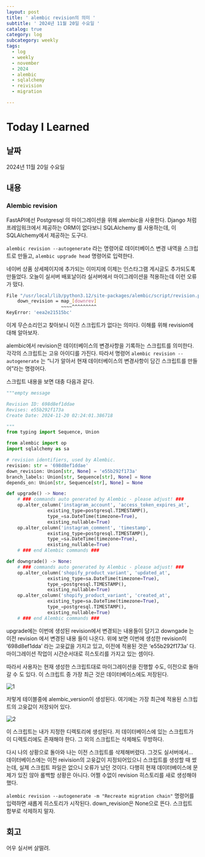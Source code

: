 ```yaml
---
layout: post
title: ' alembic revision의 의미 '
subtitle: ' 2024년 11월 20일 수요일 '
catalog: true
category: log
subcategory: weekly
tags:
  - log
  - weekly
  - november
  - 2024
  - alembic
  - sqlalchemy
  - reivision
  - migration

---
```


# Today I Learned

## 날짜

2024년 11월 20일 수요일

## 내용

### Alembic revision

FastAPI에선 Postgresql 의 마이그레이션을 위해 alembic을 사용한다. Django 처럼 프레임워크에서 제공하는 ORM이 없다보니 SQLAlchemy 를 사용하는데, 이 SQLAlchemy에서 제공하는 도구다. 

`alembic revision --autogenerate` 라는 명령어로 데이터베이스 변경 내역을 스크립트로 만들고, `alembic upgrade head` 명령어로 입력한다. 

 네이버 상품 상세페이지에 추가되는 이미지에 이제는 인스타그램 게시글도 추가되도록 만들었다. 오늘이 실서버 배포날이라 실서버에서 마이그레이션을 적용하는데 이런 오류가 떴다.

```bash
File "/usr/local/lib/python3.12/site-packages/alembic/script/revision.py", line 245, in _revision_map
    down_revision = map_[downrev]
                    ~~~~^^^^^^^^^
KeyError: 'eea2e21515bc'
```

이게 무슨소리인고 찾아보니 이전 스크립트가 없다는 의미다. 이해를 위해 revision에 대해 알아보자.

alembic에서 revision은 데이터베이스의 변경사항을 기록하는 스크립트를 의미한다. 각각의 스크립트는 고유 아이디를 가진다. 따라서 명령어 `alembic revision --autogenerate` 는 “니가 알아서 현재 데이터베이스의 변경사항이 담긴 스크립트를 만들어”라는 명령어다.

스크립트 내용을 보면 대충 다음과 같다.

```python
"""empty message

Revision ID: 698d8ef1ddae
Revises: e55b292f173a
Create Date: 2024-11-20 02:24:01.386718

"""
from typing import Sequence, Union

from alembic import op
import sqlalchemy as sa

# revision identifiers, used by Alembic.
revision: str = '698d8ef1ddae'
down_revision: Union[str, None] = 'e55b292f173a'
branch_labels: Union[str, Sequence[str], None] = None
depends_on: Union[str, Sequence[str], None] = None

def upgrade() -> None:
    # ### commands auto generated by Alembic - please adjust! ###
    op.alter_column('instagram_account', 'access_token_expires_at',
               existing_type=postgresql.TIMESTAMP(),
               type_=sa.DateTime(timezone=True),
               existing_nullable=True)
    op.alter_column('instagram_comment', 'timestamp',
               existing_type=postgresql.TIMESTAMP(),
               type_=sa.DateTime(timezone=True),
               existing_nullable=True)
    # ### end Alembic commands ###

def downgrade() -> None:
    # ### commands auto generated by Alembic - please adjust! ###
    op.alter_column('shopify_product_variant', 'updated_at',
               existing_type=sa.DateTime(timezone=True),
               type_=postgresql.TIMESTAMP(),
               existing_nullable=True)
    op.alter_column('shopify_product_variant', 'created_at',
               existing_type=sa.DateTime(timezone=True),
               type_=postgresql.TIMESTAMP(),
               existing_nullable=True)
    # ### end Alembic commands ###

```

upgrade에는 이번에 생성된 revision에서 변경되는 내용들이 담기고 downgade 는 이전 revision 에서 변경된 내용 들이 나온다. 위에 보면 이번에 생성한 revision이 ‘698d8ef1dda’ 라는 고윳값을 가지고 있고, 이전에 적용된 것은 ‘e55b292f173a’ 다. 마이그레이션 작업이 시간순서대로 히스토리를 가지고 있는 셈이다.

 따라서 사용자는 현재 생성한 스크립트대로 마이그레이션을 진행할 수도, 이전으로 돌아갈 수 도 있다. 이 스크립트 중 가장 최근 것은 데이터베이스에도 저장된다.

![1](https://cdn.jsdelivr.net/gh/importunate-dev/importunate-dev.github.io/img/log/2024/log241120/1.webp)


저렇게 테이블중에 alembic_version이 생성된다. 여기에는 가장 최근에 적용된 스크립트의 고윳값이 저장되어 있다.

![2](https://cdn.jsdelivr.net/gh/importunate-dev/importunate-dev.github.io/img/log/2024/log241120/2.webp)


이 스크립트는 내가 지정한 디렉토리에 생성된다. 저 데이터베이스에 있는 스크립트가 이 디렉토리에도 존재해야 한다. 그 외의 스크립트는 삭제해도 무방하다.

 다시 나의 상황으로 돌아와 나는 이전 스크립트를 삭제해버렸다. 그것도 실서버에서… 데이터베이스에는 이전 reivision의 고윳값이 지정되어있으니 스크립트를 생성할 때 썼는데, 실제 스크립트 파일은 없으니 오류가 났던 것이다. 다행히 현재 데이터베이스에 문제가 있진 않아 롤백할 상황은 아니다. 어쩔 수없이 revision 히스토리를 새로 생성해야 했다.

`alembic revision --autogenerate -m "Recreate migration chain"` 명령어를 입력하면 새롭게 히스토리가 시작된다. down_revision은 None으로 뜬다. 스크립트 함부로 삭제하지 말자.

## 회고

어우 실서버 살떨려.